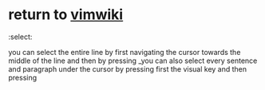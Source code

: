 
# return to [vimwiki](vimwikiedit)

:select:

you can select the entire line by first navigating the
cursor towards the middle of the line and then by pressing
<shift-v>_you can also select every sentence and paragraph
under the cursor by pressing first the visual key <v> and
then pressing <shift-g>
